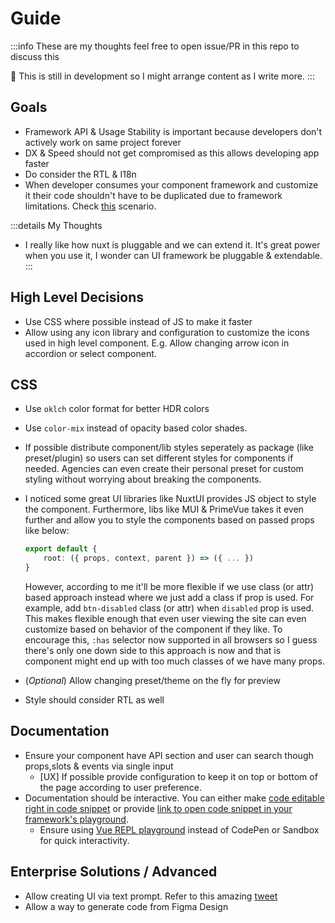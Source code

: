 # Guide

:::info
These are my thoughts feel free to open issue/PR in this repo to discuss this

🚧 This is still in development so I might arrange content as I write more.
:::

## Goals

- Framework API & Usage Stability is important because developers don't actively work on same project forever
- DX & Speed should not get compromised as this allows developing app faster
- Do consider the RTL & I18n
- When developer consumes your component framework and customize it their code shouldn't have to be duplicated due to framework limitations. Check [this](/scenarios.html#table-component-pagination-slot) scenario.

:::details My Thoughts

- I really like how nuxt is pluggable and we can extend it. It's great power when you use it, I wonder can UI framework be pluggable & extendable.
:::

## High Level Decisions

- Use CSS where possible instead of JS to make it faster
- Allow using any icon library and configuration to customize the icons used in high level component. E.g. Allow changing arrow icon in accordion or select component.

## CSS

- Use `oklch` color format for better HDR colors
- Use `color-mix` instead of opacity based color shades.
- If possible distribute component/lib styles seperately as package (like preset/plugin) so users can set different styles for components if needed. Agencies can even create their personal preset for custom styling without worrying about breaking the components.
- I noticed some great UI libraries like NuxtUI provides JS object to style the component. Furthermore, libs like MUI & PrimeVue takes it even further and allow you to style the components based on passed props like below:

  ```ts
  export default {
      root: ({ props, context, parent }) => ({ ... })
  }
  ```

  However, according to me it'll be more flexible if we use class (or attr) based approach instead where we just add a class if prop is used. For example, add `btn-disabled` class (or attr) when `disabled` prop is used. This makes flexible enough that even user viewing the site can even customize based on behavior of the component if they like. To encourage this, `:has` selector now supported in all browsers so I guess there's only one down side to this approach is now and that is component might end up with too much classes of we have many props.

- (_Optional_) Allow changing preset/theme on the fly for preview
- Style should consider RTL as well

## Documentation

- Ensure your component have API section and user can search though props,slots & events via single input
  - [UX] If possible provide configuration to keep it on top or bottom of the page according to user preference.
- Documentation should be interactive. You can either make [code editable right in code snippet](https://mui.com/material-ui/react-button/#basic-button) or provide [link to open code snippet in your framework's playground](https://vuetifyjs.com/en/components/buttons/#density).
  - Ensure using [Vue REPL playground](https://play.vuejs.org/) instead of CodePen or Sandbox for quick interactivity.

## Enterprise Solutions / Advanced

- Allow creating UI via text prompt. Refer to this amazing [tweet](https://twitter.com/zernonia/status/1742945562977251703)
- Allow a way to generate code from Figma Design
